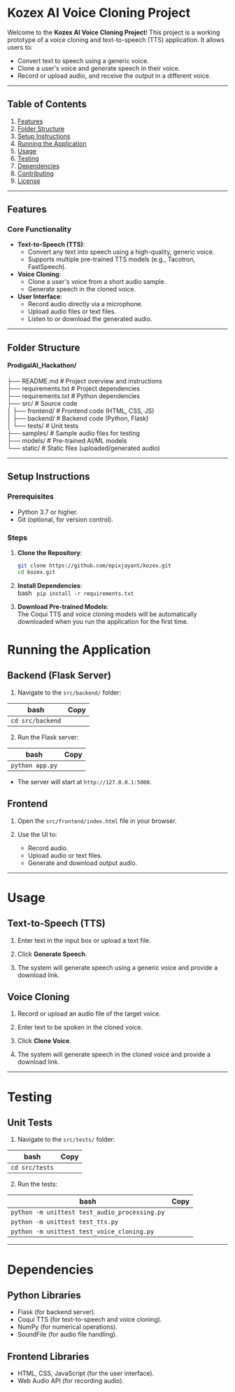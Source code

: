 # Kozex AI Voice Cloning Project

Welcome to the **Kozex AI Voice Cloning Project**! This project is a working prototype of a voice cloning and text-to-speech (TTS) application. It allows users to:

- Convert text to speech using a generic voice.
- Clone a user's voice and generate speech in their voice.
- Record or upload audio, and receive the output in a different voice.

---

## Table of Contents

1. [Features](#features)
2. [Folder Structure](#folder-structure)
3. [Setup Instructions](#setup-instructions)
4. [Running the Application](#running-the-application)
5. [Usage](#usage)
6. [Testing](#testing)
7. [Dependencies](#dependencies)
8. [Contributing](#contributing)
9. [License](#license)

---

## Features

### Core Functionality

- **Text-to-Speech (TTS)**:
  - Convert any text into speech using a high-quality, generic voice.
  - Supports multiple pre-trained TTS models (e.g., Tacotron, FastSpeech).
- **Voice Cloning**:
  - Clone a user's voice from a short audio sample.
  - Generate speech in the cloned voice.
- **User Interface**:
  - Record audio directly via a microphone.
  - Upload audio files or text files.
  - Listen to or download the generated audio.

---

## Folder Structure

#### ProdigalAI_Hackathon/

├── README.md # Project overview and instructions  
├── requirements.txt # Project dependencies  
├── requirements.txt # Python dependencies  
├── src/ # Source code  
│ ├── frontend/ # Frontend code (HTML, CSS, JS)  
│ ├── backend/ # Backend code (Python, Flask)  
│ └── tests/ # Unit tests  
├── samples/ # Sample audio files for testing  
├── models/ # Pre-trained AI/ML models  
└── static/ # Static files (uploaded/generated audio)

---

## Setup Instructions

### Prerequisites

- Python 3.7 or higher.
- Git (optional, for version control).

### Steps

1. **Clone the Repository**:
   ```bash
   git clone https://github.com/epixjayant/kozex.git
   cd kozex.git
   ```
2. **Install Dependencies**:  
   bash
   ` pip install -r requirements.txt`

3. **Download Pre-trained Models**:  
   The Coqui TTS and voice cloning models will be automatically downloaded when you run the application for the first time.

# Running the Application

## Backend (Flask Server)

1. Navigate to the `src/backend/` folder:

| **bash**         | **Copy** |
| ---------------- | -------- |
| `cd src/backend` |          |

2. Run the Flask server:

| **bash**        | **Copy** |
| --------------- | -------- |
| `python app.py` |          |

- The server will start at `http://127.0.0.1:5000`.

## Frontend

1. Open the `src/frontend/index.html` file in your browser.

2. Use the UI to:
   - Record audio.
   - Upload audio or text files.
   - Generate and download output audio.

---

# Usage

## Text-to-Speech (TTS)

1. Enter text in the input box or upload a text file.

2. Click **Generate Speech**.

3. The system will generate speech using a generic voice and provide a download link.

## Voice Cloning

1. Record or upload an audio file of the target voice.

2. Enter text to be spoken in the cloned voice.

3. Click **Clone Voice**.

4. The system will generate speech in the cloned voice and provide a download link.

---

# Testing

## Unit Tests

1. Navigate to the `src/tests/` folder:

| **bash**       | **Copy** |
| -------------- | -------- |
| `cd src/tests` |          |

2. Run the tests:

| **bash**                                      | **Copy** |
| --------------------------------------------- | -------- |
| `python -m unittest test_audio_processing.py` |          |
| `python -m unittest test_tts.py`              |          |
| `python -m unittest test_voice_cloning.py`    |          |

---

# Dependencies

## Python Libraries

- Flask (for backend server).
- Coqui TTS (for text-to-speech and voice cloning).
- NumPy (for numerical operations).
- SoundFile (for audio file handling).

## Frontend Libraries

- HTML, CSS, JavaScript (for the user interface).
- Web Audio API (for recording audio).
